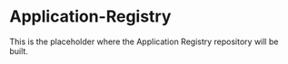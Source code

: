 # Application-Registry

This is the placeholder where the Application Registry repository will be built.
